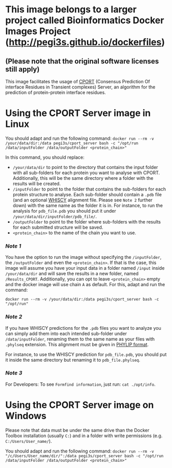 
# This image belongs to a larger project called Bioinformatics Docker Images Project (http://pegi3s.github.io/dockerfiles)
## (Please note that the original software licenses still apply)

This image facilitates the usage of [CPORT](https://alcazar.science.uu.nl/services/CPORT/) (Consensus Prediction Of interface Residues in Transient complexes) Server, an algorithm for the prediction of protein-protein interface residues.

# Using the CPORT Server image in Linux

You should adapt and run the following command: 
`docker run --rm -v /your/data/dir:/data pegi3s/cport_server bash -c "/opt/run /data/inputFolder /data/outputFolder <protein_chain>"`

In this command, you should replace:
- `/your/data/dir` to point to the directory that contains the input folder with all sub-folders for each protein you want to analyse with CPORT. Additionally, this will be the same directory where a folder with the results will be created.
- `/inputFolder` to point to the folder that contains the sub-folders for each protein structure to analyse. Each sub-folder should contain a `.pdb` file (and an optional [WHISCY](https://wenmr.science.uu.nl/whiscy/) alignment file. Please see `Note 2` further down) with the same name as the folder it is in. For instance, to run the analysis for `pdb_file.pdb` you should put it under `/your/data/dir/inputFolder/pdb_file/`. 
- `/outputFolder` to point to the folder where sub-folders with the results for each submitted structure will be saved.
- `<protein_chain>` to the name of the chain you want to use.


### *Note 1*

You have the option to run the image without specifying the `/inputFolder`, the `/outputFolder` and even the `<protein_chain>`. If that is the case, this image will assume you have your input data in a folder named `/input` inside `/your/data/dir` and will save the results in a new folder, named `/Results_CPORT`. Additionally, you can opt to leave `<protein_chain>` empty and the docker image will use chain `A` as default. For this, adapt and run the command:

`docker run --rm -v /your/data/dir:/data pegi3s/cport_server bash -c "/opt/run"`

### *Note 2*

If you have WHISCY predictions for the `.pdb` files you want to analyze you can simply add them into each intended sub-folder under `/data/inputFolder`, renaming them to the same name as your files with `.phylseq` extension. This alignment must be given in [PHYLIP format](http://scikit-bio.org/docs/0.2.3/generated/skbio.io.phylip.html).

For instance, to use the WHISCY prediction for `pdb_file.pdb`, you should put it inside the same directory but renaming it to `pdb_file.phylseq`.

### *Note 3*

For Developers: To see `Formfind information`, just run: `cat ./opt/info`.


# Using the CPORT Server image on Windows

Please note that data must be under the same drive than the Docker Toolbox installation (usually `C:`) and in a folder with write permissions (e.g. `C:/Users/User_name/`).

You should adapt and run the following command:
`docker run --rm -v "/c/Users/User_name/dir/":/data pegi3s/cport_server bash -c "/opt/run /data/inputFolder /data/outputFolder <protein_chain>"`

